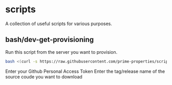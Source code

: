 # scripts
A collection of useful scripts for various purposes.

## bash/dev-get-provisioning
Run this script from the server you want to provision.
```bash
bash <(curl -s https://raw.githubusercontent.com/prime-properties/scripts/main/bash/dev-get-provisioning.sh)
```
Enter your Github Personal Access Token
Enter the tag/release name of the source coude you want to download
